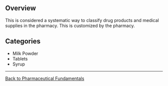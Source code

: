 ## Overview
This is considered a systematic way to classify drug products and medical supplies in the pharmacy. This is customized by the pharmacy.

## Categories 
* Milk Powder
* Tablets 
* Syrup


***


[Back to Pharmaceutical Fundamentals](https://github.com/hmislk/hmis/wiki/Pharmaceutical-Fundamentals)